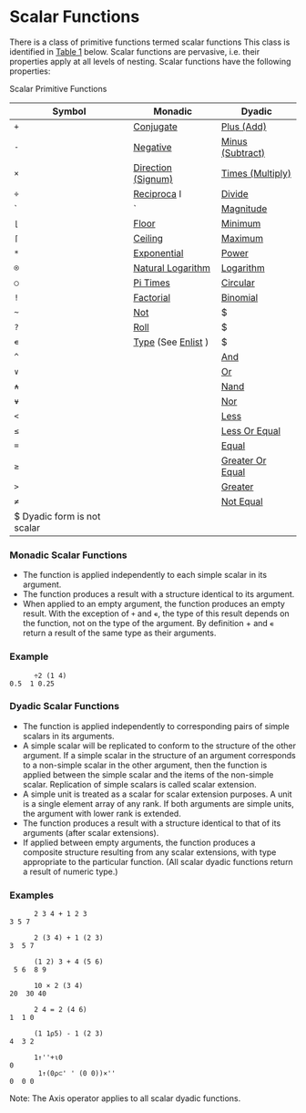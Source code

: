 # Scalar Functions

There is a class of primitive functions termed scalar functions This class is identified in [Table 1](/#ScalarPrimitiveFunctions) below. Scalar functions are pervasive, i.e. their properties apply at all levels of nesting.  Scalar functions have the following properties:

Scalar Primitive Functions

| Symbol | Monadic | Dyadic |
| --- | --- | --- |
| `+` | [Conjugate](/conjugate.md#) | [Plus (Add)](/add.md#) |
| `-` | [Negative](/negative.md#) | [Minus (Subtract)](/subtract.md#) |
| `×` | [Direction (Signum)](/direction.md#) | [Times (Multiply)](/multiply.md#) |
| `÷` | [Reciproca](/reciprocal.md#) l | [Divide](/divide.md#) |
| `|` | [Magnitude](/magnitude.md#) | [Residue](/residue.md#) |
| `⌊` | [Floor](/floor.md#) | [Minimum](/minimum.md#) |
| `⌈` | [Ceiling](/ceiling.md#) | [Maximum](/maximum.md#) |
| `*` | [Exponential](/exponential.md#) | [Power](/power.md#) |
| `⍟` | [Natural Logarithm](/natural-logarithm.md#) | [Logarithm](/logarithm.md#) |
| `○` | [Pi Times](/pi-times.md#) | [Circular](/circular.md#) |
| `!` | [Factorial](/factorial.md#) | [Binomial](/binomial.md#) |
| `~` | [Not](/not.md#) | $ |
| `?` | [Roll](/roll.md#) | $ |
| `∊` | [Type](/type.md#) (See [Enlist](/enlist.md#) ) | $ |
| `^` |  | [And](/and-lowest-common-multiple.md#) |
| `∨` |  | [Or](/or-greatest-common-divisor.md#) |
| `⍲` |  | [Nand](/nand.md#) |
| `⍱` |  | [Nor](/nor.md#) |
| `<` |  | [Less](/less.md#) |
| `≤` |  | [Less Or Equal](/less-or-equal.md#) |
| `=` |  | [Equal](/equal.md#) |
| `≥` |  | [Greater Or Equal](/greater-or-equal.md#) |
| `>` |  | [Greater](/greater.md#) |
| `≠` |  | [Not Equal](/not-equal.md#) |
| $ Dyadic form is not scalar |

### Monadic Scalar Functions

- The function is applied independently to each simple scalar in its argument.
- The function produces a result with a structure identical to its argument.
- When applied to an empty argument, the function produces an empty result.  With the exception of `+` and `∊`, the type of this result depends on the function, not on the type of the argument. By definition + and `∊` return a result of the same type as their arguments.
### Example
```apl
      ÷2 (1 4)
0.5  1 0.25
```

### Dyadic Scalar Functions

- The function is applied independently to corresponding pairs of simple scalars in its arguments.
- A simple scalar will be replicated to conform to the structure of the other argument.  If a simple scalar in the structure of an argument corresponds to a non-simple scalar in the other argument, then the function is applied between the simple scalar and the items of the non-simple scalar.  Replication of simple scalars is called scalar extension.
- A simple unit is treated as a scalar for scalar extension purposes.  A unit is a single element array of any rank.  If both arguments are simple units, the argument with lower rank is extended.
- The function produces a result with a structure identical to that of its arguments (after scalar extensions).
- If applied between empty arguments, the function produces a composite structure resulting from any scalar extensions, with type appropriate to the particular function. (All scalar dyadic functions return a result of numeric type.)

### Examples
```apl
      2 3 4 + 1 2 3
3 5 7
 
      2 (3 4) + 1 (2 3)
3  5 7
 
      (1 2) 3 + 4 (5 6)
 5 6  8 9

      10 × 2 (3 4)
20  30 40
 
      2 4 = 2 (4 6)
1  1 0

      (1 1⍴5) - 1 (2 3)
4  3 2

      1↑''+⍳0
0
       1↑(0⍴⊂' ' (0 0))×''
0  0 0
```

Note:  The Axis operator applies to all scalar dyadic functions.
